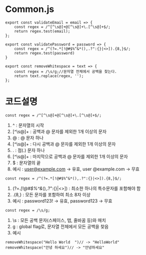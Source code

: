 # Common.js

```JS
export const validateEmail = email => {
    const regex = /^[^\s@]+@[^\s@]+\.[^\s@]+$/;
    return regex.test(email);
};

export const validatePassword = password => {
    const regex = /^(?=.*[!@#$%^&*(),.?":{}|<>]).{8,}$/;
    return regex.test(password)
}

export const removeWhitespace = text => {
    const regex = /\s/g;//문자열 전체에서 공백을 찾는다.
    return text.replace(regex, '');
};
```

# 코드설명

```JS
const regex = /^[^\s@]+@[^\s@]+\.[^\s@]+$/;
```
1. ^ : 문자열의 시작
2. [^\s@]+ : 공백과 @ 문자를 제외한 1개 이상의 문자
3. @ : @ 문자 하나
4. [^\s@]+ : 다시 공백과 @ 문자를 제외한 1개 이상의 문자
5. \. : 점(.) 문자 하나
6. [^\s@]+ : 마지막으로 공백과 @ 문자를 제외한 1개 이상의 문자
7. $ : 문자열의 끝
8. 예시 : user@example.com -> 유효, user @example.com -> 무효
```JS
const regex = /^(?=.*[!@#$%^&*(),.?":{}|<>]).{8,}$/;
```
1. (?=.*[!@#$%^&*(),.?":{}|<>]) : 최소한 하나의 특수문자를 포함해야 함
2. .{8,} : 모든 문자를 포함하여 최소 8자 이상
3. 예시 : password123! -> 유효, password123 -> 무효
```JS
const regex = /\s/g;
```
1. \s : 모든 공백 문자(스페이스, 탭, 줄바꿈 등)와 매치
2. g : global flag로, 문자열 전체에서 모든 공백을 찾음
3. 예시
```JS
removeWhitespace("Hello World  ")// -> "HelloWorld"
removeWhitespace("안녕 하세요")// -> "안녕하세요"
```